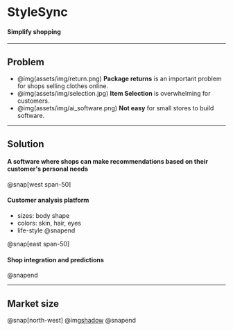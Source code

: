 # StyleSync

#### Simplify shopping

---

## Problem

- @img(assets/img/return.png) **Package returns** is an important problem for shops selling clothes online.
- @img(assets/img/selection.jpg) **Item Selection** is overwhelming for customers.
- @img(assets/img/ai_software.png) **Not easy** for small stores to build software.
  
---

## Solution

#### A software where shops can make recommendations based on their customer's personal needs

@snap[west span-50]
#### Customer analysis platform
- sizes: body shape
- colors: skin, hair, eyes
- life-style
@snapend

@snap[east span-50]
#### Shop integration and predictions
@snapend

---

## Market size

@snap[north-west]
@img[shadow](assets/img/market_size.png)
@snapend